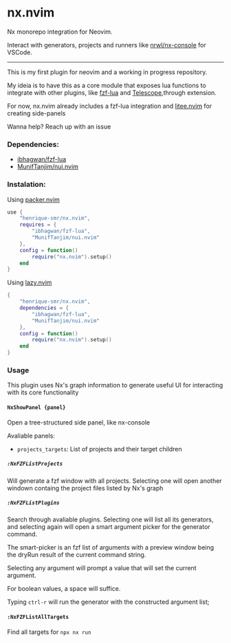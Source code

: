 # nx.nvim
Nx monorepo integration for Neovim.

Interact with generators, projects and runners like [nrwl/nx-console](https://github.com/nrwl/nx-console) for VSCode.

---
This is my first plugin for neovim and a working in progress repository.

My ideia is to have this as a core module that exposes lua functions to integrate with other plugins,
like [fzf-lua](https://github.com/ibhagwan/fzf-lua) and [Telescope](https://github.com/nvim-telescope/telescope.nvim),through extension.

For now, nx.nvim already includes a fzf-lua integration and [litee.nvim](https://github.com/ldelossa/litee.nvim) for creating side-panels

Wanna help? Reach up with an issue

### Dependencies:
- [ibhagwan/fzf-lua](https://github.com/ibhagwan/fzf-lua)
- [MunifTanjim/nui.nvim](https://github.com/MunifTanjim/nui.nvim)

### Instalation:

Using [packer.nvim](https://github.com/wbthomason/packer.nvim)

```lua
use { 
	"henrique-smr/nx.nvim",
	requires = {
		"ibhagwan/fzf-lua",
		"MunifTanjim/nui.nvim"
	},
	config = function()
		require("nx.nvim").setup()
	end
}
```

Using [lazy.nvim](https://github.com/folke/lazy.nvim)

```lua
{
	"henrique-smr/nx.nvim",
	dependencies = { 
		"ibhagwan/fzf-lua",
		"MunifTanjim/nui.nvim"
	},
	config = function()
		require("nx.nvim").setup()
	end
}
```


### Usage
This plugin uses Nx's graph information to generate useful UI for interacting with its core functionality

#### `NxShowPanel {panel}`
Open a tree-structured side panel, like nx-console

Avaliable panels:
- `projects_targets`: List of projects and their target children


##### `:NxFZFListProjects`

Will generate a fzf window with all projects. Selecting one will open another windown containg the project files listed by Nx's graph

##### `:NxFZFListPlugins`

Search through avaliable plugins. Selecting one will list all its generators, and selecting again will open a smart argument picker for the generator command.

The smart-picker is an fzf list of arguments with a preview window being the dryRun result of the current command string.

Selecting any argument will prompt a value that will set the current argument.

For boolean values, a space will suffice.

Typing `ctrl-r` will run the generator with the constructed argument list;

#### `:NxFZFListAllTargets`

Find all targets for `npx nx run`
